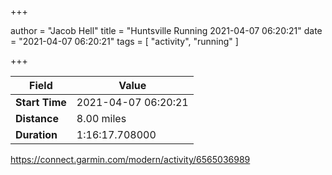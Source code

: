 +++

author = "Jacob Hell"
title = "Huntsville Running 2021-04-07 06:20:21"
date = "2021-04-07 06:20:21"
tags = [
    "activity", "running"
]

+++

<!--more-->

|Field  |Value  |
|--- | --- |
|**Start Time**|2021-04-07 06:20:21|
|**Distance**|8.00 miles|
|**Duration**|1:16:17.708000|

https://connect.garmin.com/modern/activity/6565036989